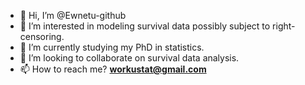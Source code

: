 - 👋 Hi, I’m @Ewnetu-github
- 👀 I’m interested in modeling survival data possibly subject to right-censoring.
- 🌱 I’m currently studying my PhD in statistics.
- 💞️ I’m looking to collaborate on survival data analysis.
- 📫 How to reach me? **workustat@gmail.com**

<!---
Ewnetu-github/Ewnetu-github is a ✨ special ✨ repository because its `README.md` (this file) appears on your GitHub profile.
You can click the Preview link to take a look at your changes.
--->
